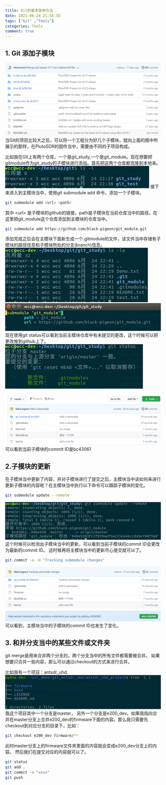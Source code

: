 ```yaml
---
title: Git的基本使用方法
date: 2021-06-24 21:55:55
tags: ["Git" ,"Tools"]
categories: Tools
comment: true
---
```

## 1. Git 添加子模块
![Git项目](Git的基本使用方法/Git子模块.png)
当Git的项目比较大之后，可以将一个工程分为好几个子模块，就向上面的图中所展示的那样，在PlutoSDR的固件当中，需要由不同的子项目构成。
<!--more-->
比如我在Git上有两个仓库，一个是git_study,一个是git_module。现在想要把gitmodule作为git_study的子模块进行添加。首先把这两个仓库都克隆到本地来。
![clone子模块到本地](Git的基本使用方法/clone模块到本地.png)
接下来进入到主模块当中，使用git submodule add 命令，添加一个子模块。
```bash
git submodule add <url> <path>
```
其中 \<url> 是子模块的github的链接，path是子模块在当前仓库当中的路径。在这里把git_module这个仓库添加到主模块的仓库当中。
```bash
git submodule add https://github.com/black-pigeon/git_module.git
```
添加完成之后会在主模块下面新生成一个.gitmodule的文件，该文件当中存储有子模块的路径信息和子模块所处的分支(branch)信息。
![submodule添加](Git的基本使用方法/submodule添加.png)
![子模块路径信息](Git的基本使用方法/submodule信息.png)
现在使用git status可以看到当前主模块仓库中有未提交的更改，这个时候可以把更改推到github上了。
![未提交的更改](Git的基本使用方法/未提交的更改.png)

![push之后的结果](Git的基本使用方法/push结果.png)
可以看到当前子模块的commit ID是bc43061

## 2.子模块的更新

在子模块当中更新了内容，并对子模块进行了提交之后，主模块当中该如何来进行更新子模块的内容呢？在主模块当中执行以下命令可以跟踪子模块的变化。
```bash
git submodule update --remote
```
![submodule更新](Git的基本使用方法/submodule更新.png)
这个时候可以检测出子模块当中的更新，可以看到当前子模块的commit ID会更改为最新的commit ID。
这时候再将主模块当中的更新尽心提交就可以了。
```bash
git commit -a -m "Tracking submodule changes"
```
![主模块更新](Git的基本使用方法/主模块更新.png)
可以看到，主模块当中的子模块的commit ID也发生了变化。

## 3. 和并分支当中的某些文件或文件夹
git merge是用来合并两个分支的，两个分支当中的所有文件都需要被合并。
如果想要只合并一些内容，那么可以通过checkout的方式来进行合并。

比如我有一个项目：antsdr_uhd.
![项目文件](Git的基本使用方法/项目文件.png)
我这个项目其中一个分支是master， 另外一个分支是e200_dev。如果我指向合并在master分支上合并e200_dev的firmware下面的内容。那么我只需要先checkout到对应分支的目录下，比如：
```bash
git checkout e200_dev firmware/**
```
此时master分支上的firmware文件夹里面的内容就会变成e200_dev分支上的内容。
然后我们在提交对应的内容就可以了。
```bash
git status
git add .
git commit -m "xxxx"
git push
```